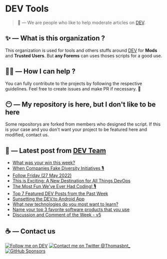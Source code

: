 # DEV Tools

> 🔧 — We are people who like to help moderate articles on [DEV](https://dev.to).

## ✨ — What is this organization ?

This organization is used for tools and others stuffs around [DEV](https://dev.to) for **Mods** and **Trusted Users**. But __any Forems__ can uses thoses scripts for a good use.


## 💪🏼 — How I can help ?

You can fully contribute to the projects by following the respective guidelines. Feel free to create issues and make PR if necessary. 🎉

## 😶 — My repository is here, but I don't like to be here

Some repositorys are forked from members who designed the script. If this is your case and you don't want your project to be featured here and modified, contact us.

## 📝 — Latest post from [DEV Team](https://dev.to/devteam)

<!-- BLOG-POST-LIST:START -->
- [What was your win this week?](https://dev.to/devteam/what-was-your-win-this-week-57n2)
- [When Companies Fake Diversity Initiatives 🎙](https://dev.to/devteam/when-companies-fake-diversity-initiatives-4m58)
- [Follow Friday &lpar;27 May 2022&rpar;](https://dev.to/devteam/follow-friday-27-may-2022-27pg)
- [This is Exciting: A New Destination for All Things DevOps](https://dev.to/devteam/this-is-exciting-a-new-destination-for-all-things-devops-1gpb)
- [The Most Fun We&#39;ve Ever Had Coding! 🎙](https://dev.to/devteam/the-most-fun-weve-ever-had-coding-cb7)
- [Top 7 Featured DEV Posts from the Past Week](https://dev.to/devteam/top-7-featured-dev-posts-from-the-past-week-3n3k)
- [Sunsetting the DEV.to Android App](https://dev.to/devteam/sunsetting-the-devto-android-app-nlp)
- [What *new* technologies do you most want to learn?](https://dev.to/devteam/what-new-technologies-do-you-most-want-to-learn-34kb)
- [Name your top 3 favorite software products that you use](https://dev.to/devteam/name-your-top-3-favorite-software-products-that-you-use-l22)
- [Discussion and Comment of the Week - v5](https://dev.to/devteam/discussion-and-comment-of-the-week-v5-26hc)
<!-- BLOG-POST-LIST:END -->


## ☕ — Contact us

[![Follow me on DEV](https://img.shields.io/badge/dev.to-%2308090A.svg?&style=for-the-badge&logo=dev.to&logoColor=white&alt=devto)](https://dev.to/thomasbnt)
[![Contact me on Twitter @Thomasbnt_](https://img.shields.io/badge/Contact%20me%20on%20Twitter-%231DA1F2.svg?&style=for-the-badge&logo=twitter&logoColor=white&alt=twitter)](https://twitter.com/messages/1142357270-1142357270?text=Hello,%20I%20contact%20you%20from%20devtotools%20&recipient_id=1142357270) [![GitHub Sponsors](https://img.shields.io/badge/Sponsor%20me-%23EA54AE.svg?&style=for-the-badge&logo=github-sponsors&logoColor=white)](https://github.com/sponsors/thomasbnt)


